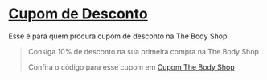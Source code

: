 # [Cupom de Desconto](https://github.com/CupomDeDesconto/Promocoes/blob/main/README.md)
Esse é para quem procura cupom de desconto na The Body Shop
<blockquote cite="https://asasdodesconto.com/desconto/consiga-10-de-desconto-na-sua-primeira-compra-na-the-body-shop-2212115"><p>Consiga 10% de desconto na sua primeira compra na The Body Shop</p><footer>Confira o código para esse cupom em <a href="https://asasdodesconto.com/desconto/consiga-10-de-desconto-na-sua-primeira-compra-na-the-body-shop-2212115">Cupom The Body Shop</a></footer></blockquote>
